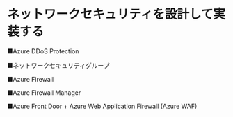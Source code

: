 # ネットワークセキュリティを設計して実装する

■Azure DDoS Protection

■ネットワークセキュリティグループ

■Azure Firewall

■Azure Firewall Manager

■Azure Front Door + Azure Web Application Firewall (Azure WAF)
